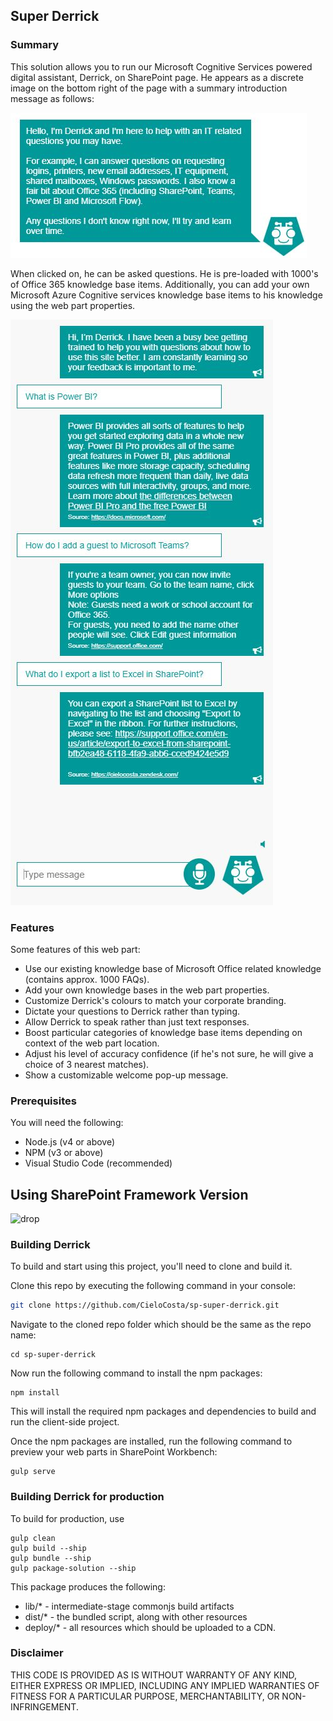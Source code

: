 ## Super Derrick

### Summary

This solution allows you to run our Microsoft Cognitive Services powered digital assistant, Derrick, on SharePoint page. He appears as a discrete image on the bottom right of the page with a summary introduction message as follows:

![Derrick web part 01](./assets/preview01.JPG)

When clicked on, he can be asked questions. He is pre-loaded with 1000's of Office 365 knowledge base items. Additionally, you can add your own Microsoft Azure Cognitive services knowledge base items to his knowledge using the web part properties.

![Derrick web part 02](./assets/preview02.JPG)

### Features

Some features of this web part:

* Use our existing knowledge base of Microsoft Office related knowledge (contains approx. 1000 FAQs).
* Add your own knowledge bases in the web part properties.
* Customize Derrick's colours to match your corporate branding.
* Dictate your questions to Derrick rather than typing.
* Allow Derrick to speak rather than just text responses.
* Boost particular categories of knowledge base items depending on context of the web part location.
* Adjust his level of accuracy confidence (if he's not sure, he will give a choice of 3 nearest matches).
* Show a customizable welcome pop-up message.

### Prerequisites

You will need the following:

* Node.js (v4 or above)
* NPM (v3 or above)
* Visual Studio Code (recommended)

## Using SharePoint Framework Version 

![drop](https://img.shields.io/badge/drop-1.6.0-green.svg)

### Building Derrick

To build and start using this project, you'll need to clone and build it. 

Clone this repo by executing the following command in your console:

```bash
git clone https://github.com/CieloCosta/sp-super-derrick.git
```

Navigate to the cloned repo folder which should be the same as the repo name:

```
cd sp-super-derrick
```

Now run the following command to install the npm packages:

```
npm install
```

This will install the required npm packages and dependencies to build and run the client-side project.


Once the npm packages are installed, run the following command to preview your web parts in SharePoint Workbench:

```
gulp serve
```

### Building Derrick for production

To build for production, use

```
gulp clean
gulp build --ship
gulp bundle --ship
gulp package-solution --ship
```

This package produces the following:

* lib/* - intermediate-stage commonjs build artifacts
* dist/* - the bundled script, along with other resources
* deploy/* - all resources which should be uploaded to a CDN.

###  Disclaimer

THIS CODE IS PROVIDED AS IS WITHOUT WARRANTY OF ANY KIND, EITHER EXPRESS OR IMPLIED, INCLUDING ANY IMPLIED WARRANTIES OF FITNESS FOR A PARTICULAR PURPOSE, MERCHANTABILITY, OR NON-INFRINGEMENT.
